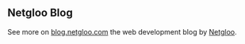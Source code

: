 ## Netgloo Blog

See more on [blog.netgloo.com](http://blog.netgloo.com) the web development blog by [Netgloo](http://netgloo.com).
